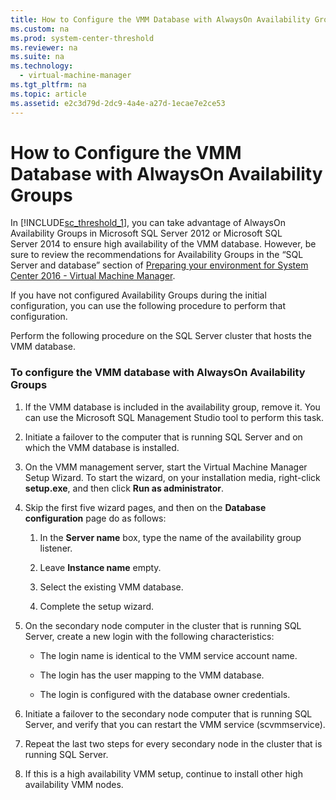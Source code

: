 ```yaml
---
title: How to Configure the VMM Database with AlwaysOn Availability Groups
ms.custom: na
ms.prod: system-center-threshold
ms.reviewer: na
ms.suite: na
ms.technology: 
  - virtual-machine-manager
ms.tgt_pltfrm: na
ms.topic: article
ms.assetid: e2c3d79d-2dc9-4a4e-a27d-1ecae7e2ce53
---
```

# How to Configure the VMM Database with AlwaysOn Availability Groups
In [!INCLUDE[sc_threshold_1](../../includes/sc_threshold_1_md.md)], you can take advantage of AlwaysOn Availability Groups in Microsoft SQL Server 2012 or Microsoft SQL Server 2014 to ensure high availability of the VMM database. However, be sure to review the recommendations for Availability Groups in the “SQL Server and database” section of [Preparing your environment for System Center 2016 - Virtual Machine Manager](Preparing-your-environment-for-System-Center-2016---Virtual-Machine-Manager.md).

If you have not configured Availability Groups during the initial configuration, you can use the following procedure to perform that configuration.

Perform the following procedure on the SQL Server cluster that hosts the VMM database.

### To configure the VMM database with AlwaysOn Availability Groups

1.  If the VMM database is included in the availability group, remove it. You can use the Microsoft SQL Management Studio tool to perform this task.

2.  Initiate a failover to the computer that is running SQL Server and on which the VMM database is installed.

3.  On the VMM management server, start the Virtual Machine Manager Setup Wizard. To start the wizard, on your installation media, right\-click **setup.exe**, and then click **Run as administrator**.

4.  Skip the first five wizard pages, and then on the **Database configuration** page do as follows:

    1.  In the **Server name** box, type the name of the availability group listener.

    2.  Leave **Instance name** empty.

    3.  Select the existing VMM database.

    4.  Complete the setup wizard.

5.  On the secondary node computer in the cluster that is running SQL Server, create a new login with the following characteristics:

    -   The login name is identical to the VMM service account name.

    -   The login has the user mapping to the VMM database.

    -   The login is configured with the database owner credentials.

6.  Initiate a failover to the secondary node computer that is running SQL Server, and verify that you can restart the VMM service \(scvmmservice\).

7.  Repeat the last two steps for every secondary node in the cluster that is running SQL Server.

8.  If this is a high availability VMM setup, continue to install other high availability VMM nodes.


